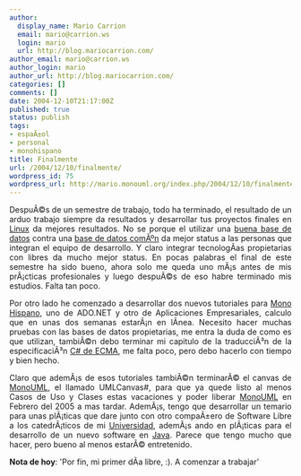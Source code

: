 ```yaml
---
author:
  display_name: Mario Carrion
  email: mario@carrion.ws
  login: mario
  url: http://blog.mariocarrion.com/
author_email: mario@carrion.ws
author_login: mario
author_url: http://blog.mariocarrion.com/
categories: []
comments: []
date: 2004-12-10T21:17:00Z
published: true
status: publish
tags:
- espaÃ±ol
- personal
- monohispano
title: Finalmente
url: /2004/12/10/finalmente/
wordpress_id: 75
wordpress_url: http://mario.monouml.org/index.php/2004/12/10/finalmente/
---
```


<div style="clear:both;"></div>
<p align="justify">DespuÃ©s de un semestre de trabajo, todo ha terminado, el resultado de un arduo trabajo siempre da resultados y desarrollar tus proyectos finales en <a href="http://www.linux.org">Linux</a> da mejores resultados. No se porque el utilizar una <a href="http://www.postgresql.org">buena base de datos</a> contra una <a href="http://www.microsoft.com/sql/">base de datos comÃºn</a> da mejor status a las personas que integran el equipo de desarrollo. Y claro integrar tecnologÃ­as propietarias con libres da mucho mejor status. En pocas palabras el final de este semestre ha sido bueno, ahora solo me queda uno mÃ¡s antes de mis prÃ¡cticas profesionales y luego despuÃ©s de eso habre terminado mis estudios. Falta tan poco.</p>
<p align="justify">Por otro lado he comenzado a desarrollar dos nuevos tutoriales para <a href="http://www.monohispano.org">Mono Hispano</a>, uno de ADO.NET y otro de Aplicaciones Empresariales, calculo que en unas dos semanas estarÃ¡n en lÃ­nea. Necesito hacer muchas pruebas con las bases de datos propietarias, me entra la duda de como es que utilizan, tambiÃ©n debo terminar mi capitulo de la traducciÃ³n de la especificaciÃ³n <a href="http://www.monohispano.org/ecma/">C# de ECMA</a>, me falta poco, pero debo hacerlo con tiempo y bien hecho.</p>
<p align="justify">Claro que ademÃ¡s de esos tutoriales tambiÃ©n terminarÃ© el canvas de <a href="http://monouml.sf.net">MonoUML</a>, el llamado UMLCanvas#, para que ya quede listo al menos Casos de Uso y Clases estas vacaciones y poder liberar <a href="http://monouml.sf.net">MonoUML</a> en Febrero del 2005 a mas tardar. AdemÃ¡s, tengo que desarrollar un temario para unas plÃ¡ticas que dare junto con otro compaÃ±ero de Software Libre a los catedrÃ¡ticos de mi <a href="http://www.itver.edu.mx">Universidad</a>, ademÃ¡s ando en plÃ¡ticas para el desarrollo de un nuevo software en <a href="http://java.sun.com">Java</a>. Parece que tengo mucho que hacer, pero bueno al menos estarÃ© entretenido.</p>
<p><span style="font-weight:bold;">Nota de hoy</span>: 'Por fin, mi primer dÃ­a libre, :). A comenzar a trabajar'</p>
<div style="clear:both; padding-bottom: 0.25em;"></div>

